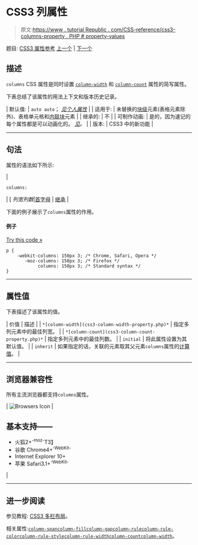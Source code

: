 # CSS3 列属性

> 原文:[https://www . tutorial Republic . com/CSS-reference/css3-columns-property . PHP # property-values](https://www.tutorialrepublic.com/css-reference/css3-columns-property.php#property-values)

题目: [CSS3 属性参考](css3-properties.php) [上一个](css3-column-width-property.php) | [下一个](css-content-property.php)

## 描述

`columns` CSS 属性是同时设置 [`column-width`](css3-column-width-property.php) 和 [`column-count`](css3-column-count-property.php) 属性的简写属性。

下表总结了该属性的用法上下文和版本历史记录。

| 默认值: | `auto auto`； *[见个人属性](#property-values)* |
| 适用于: | 未替换的[块级](../css-tutorial/css-visual-formatting.php#block-level)元素(表格元素除外)、表格单元格和[内联块](../css-tutorial/css-visual-formatting.php#inline-level)元素 |
| 继承的: | 不 |
| 可制作动画: | 是的，因为速记的每个属性都是可以动画化的。 [*见*](css-animatable-properties.php)*。* |
| 版本: | CSS3 中的新功能 |

* * *

## 句法

属性的语法如下所示:

| 

```
columns: 
```

 | [ *列宽列数*&#124;[首字母](../definitions.php#initial) &#124; [继承](../definitions.php#inherit) |

下面的例子展示了`columns`属性的作用。

#### 例子

[Try this code »](../codelab.php?topic=css3&file=columns-property "Try this code using online Editor")

```
p {
    -webkit-columns: 150px 3; /* Chrome, Safari, Opera */
       -moz-columns: 150px 3; /* Firefox */
            columns: 150px 3; /* Standard syntax */
}
```

* * *

## 属性值

下表描述了该属性的值。

| 价值 | 描述 |
| `*[column-width](css3-column-width-property.php)*` | 指定多列元素中的最佳列宽。 |
| `*[column-count](css3-column-count-property.php)*` | 指定多列元素中的最佳列数。 |
| `initial` | 将此属性设置为其默认值。 |
| `inherit` | 如果指定的话，关联的元素取其父元素`columns`属性的[计算值](../definitions.php#computed-value)。 |

* * *

## 浏览器兼容性

所有主流浏览器都支持`columns`属性。

| ![Browsers Icon](../Images/e9331123c77668c1832e541c2fca1002.png) | 

## 基本支持——

*   火狐2+<sup class="badge">-moz-</sup>T3】
*   谷歌 Chrome4+<sup class="badge">-WebKit-</sup>
*   Internet Explorer 10+
*   苹果 Safari3.1+<sup class="badge">-WebKit-</sup>

 |

* * *

## 进一步阅读

参见教程: [CSS3 多栏布局](../css-tutorial/css3-multi-column-layouts.php)。

相关属性:[`column-span`](css3-column-span-property.php)[`column-fill`](css3-column-fill-property.php)[`column-gap`](css3-column-gap-property.php)[`column-rule`](css3-column-rule-property.php)[`column-rule-color`](css3-column-rule-color-property.php)[`column-rule-style`](css3-column-rule-style-property.php)[`column-rule-width`](css3-column-rule-width-property.php)[`column-count`](css3-column-count-property.php)[`column-width`](css3-column-width-property.php)。